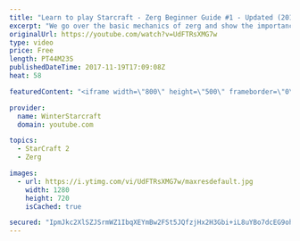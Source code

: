 ```yaml
---
title: "Learn to play Starcraft - Zerg Beginner Guide #1 - Updated (2017)"
excerpt: "We go over the basic mechanics of zerg and show the importance of understanding at least some of what your opponent is doing.  This guide is meant for players with an understanding of the objectives of starcraft but without any strong direction or gameplan, especially for each specific race! -- Watch"
originalUrl: https://youtube.com/watch?v=UdFTRsXMG7w
type: video
price: Free
length: PT44M23S
publishedDateTime: 2017-11-19T17:09:08Z
heat: 58

featuredContent: "<iframe width=\"800\" height=\"500\" frameborder=\"0\" src=\"https://www.youtube.com/embed/UdFTRsXMG7w\" allow=\"accelerometer; autoplay; encrypted-media; gyroscope; picture-in-picture\" allowfullscreen></iframe>"

provider:
  name: WinterStarcraft
  domain: youtube.com

topics:
  - StarCraft 2
  - Zerg

images:
  - url: https://i.ytimg.com/vi/UdFTRsXMG7w/maxresdefault.jpg
    width: 1280
    height: 720
    isCached: true

secured: "IpmJkc2XlSZJSrmWZ1IbqXEYmBw2FSt5JQfzjHx2H3Gbi+iL8uYBo7dcEG9oh1JIL+KJ4K7PMREJp/xGaH0Im67kSlh3duHVIUD2k3dj+6rShT/VbvanPo1WLi6BXGhnFI+tO8dj3+lh1SNeaNv0osd35PEp9Xz+pWr1f6TI10ogqXhcNnbWh+zCSL7Q7FZb6qOybUmSIvDY6Ob+9kYg9Eac1xlWov4E/uLCBVKc8efYvaeae+SopefhgQP8MCx/+TBwQrB03OteiTPWFpx4vPnTuUFyn6F5aIxdYDKkXT/1ibm3olGCuGYVMVZEwVBt0Rsy5A8YTfT0IzJvTEx95eWAB1GD+hCKCljz6pIj5BLpjGMgJa/5I5a7cZ8uRW2jpKjFsGHRA99CpJLZQvMgapHYQGNmoyGQ7xSA2SDAKRfKTY5r3TcEYOxeioS/ZTy2;LqpnEcg/gYb1vqjBsnt9wQ=="
---
```


